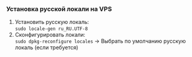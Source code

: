 ### Установка русской локали на VPS
1. Установить русскую локаль:  
`sudo locale-gen ru_RU.UTF-8` 
2. Сконфигурировать локали:  
`sudo dpkg-reconfigure locales` -> Выбрать по умолчанию русскую локаль (если требуется)